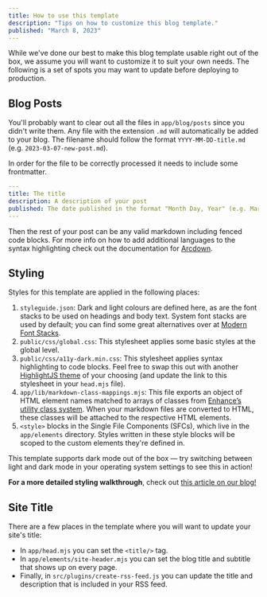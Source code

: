 ```yaml
---
title: How to use this template
description: "Tips on how to customize this blog template."
published: "March 8, 2023"
---
```


While we've done our best to make this blog template usable right out of the box, we assume you will want to customize it to suit your own needs. The following is a set of spots you may want to update before deploying to production.

## Blog Posts

You'll probably want to clear out all the files in `app/blog/posts` since you didn't write them. Any file with the extension `.md` will automatically be added to your blog. The filename should follow the format `YYYY-MM-DD-title.md` (e.g. `2023-03-07-new-post.md`).

In order for the file to be correctly processed it needs to include some frontmatter.

```yaml
---
title: The title
description: A description of your post
published: The date published in the format "Month Day, Year" (e.g. March 7, 2023)
---
```

Then the rest of your post can be any valid markdown including fenced code blocks. For more info on how to add additional languages to the syntax highlighting check out the documentation for [Arcdown](https://github.com/architect/arcdown).

## Styling

Styles for this template are applied in the following places:

1. `styleguide.json`: Dark and light colours are defined here, as are the font stacks to be used on headings and body text. System font stacks are used by default; you can find some great alternatives over at [Modern Font Stacks](https://modernfontstacks.com/).
1. `public/css/global.css`: This stylesheet applies some basic styles at the global level.
1. `public/css/a11y-dark.min.css`: This stylesheet applies syntax highlighting to code blocks. Feel free to swap this out with another [HighlightJS theme](https://highlightjs.org/static/demo/) of your choosing (and update the link to this stylesheet in your `head.mjs` file).
1. `app/lib/markdown-class-mappings.mjs`: This file exports an object of HTML element names matched to arrays of classes from [Enhance’s utility class system](https://enhance.dev/docs/learn/concepts/styling/utility-classes). When your markdown files are converted to HTML, these classes will be attached to the respective HTML elements.
1. `<style>` blocks in the Single File Components (SFCs), which live in the `app/elements` directory. Styles written in these style blocks will be scoped to the custom elements they're defined in.

This template supports dark mode out of the box — try switching between light and dark mode in your operating system settings to see this in action!

**For a more detailed styling walkthrough**, check out [this article on our blog!](https://begin.com/blog/posts/2023-04-06-customizing-the-enhance-blog-template)

## Site Title

There are a few places in the template where you will want to update your site's title:

- In `app/head.mjs` you can set the `<title/>` tag.
- In `app/elements/site-header.mjs` you can set the blog title and subtitle that shows up on every page.
- Finally, in `src/plugins/create-rss-feed.js` you can update the title and description that is included in your RSS feed.
